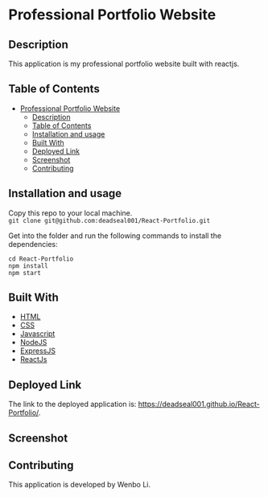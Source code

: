 # Professional Portfolio Website 




## Description
This application is my professional portfolio website built with reactjs.

## Table of Contents
- [Professional Portfolio Website](#professional-portfolio-website)
  - [Description](#description)
  - [Table of Contents](#table-of-contents)
  - [Installation and usage](#installation-and-usage)
  - [Built With](#built-with)
  - [Deployed Link](#deployed-link)
  - [Screenshot](#screenshot)
  - [Contributing](#contributing)


## Installation and usage
 Copy this repo to your local machine.     
`git clone git@github.com:deadseal001/React-Portfolio.git`

Get into the folder and run the following commands to install the dependencies: 

`cd React-Portfolio`     
`npm install`    
`npm start`

## Built With

* [HTML](https://developer.mozilla.org/en-US/docs/Web/HTML)
* [CSS](https://developer.mozilla.org/en-US/docs/Web/CSS)
* [Javascript](https://developer.mozilla.org/en-US/docs/Web/Javascript)
* [NodeJS](https://nodejs.org/en/)
* [ExpressJS](https://expressjs.com/)
* [ReactJs](https://reactjs.org/)
  


## Deployed Link
The link to the deployed application is: https://deadseal001.github.io/React-Portfolio/.

## Screenshot



## Contributing
This application is developed by Wenbo Li.



